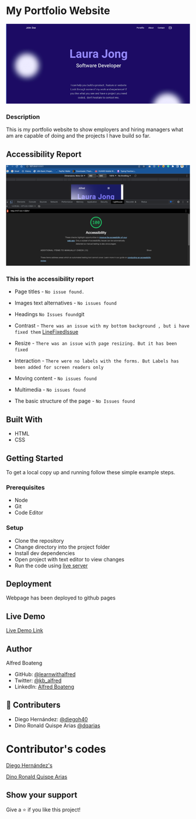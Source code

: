 # My Portfolio Website

![Portfolio](images/portfolio.png)

### Description

This is my portfolio website to show employers and hiring managers what am are capable of doing and the projects I have build so far.


## Accessibility Report
<img src="images/accessibility-report.png" height="20%" width="auto">

### This is the accessibility report 

- Page titles - `No issue found.`

- Images text alternatives - `No issues found`

- Headings `No Issues found`git 

- Contrast - `There was an issue with my bottom background , but i have fixed them` [LineFixedIssue]()

- Resize - `There was an issue with page resizing. But it has been fixed`

- Interaction - `There were no labels with the forms. But Labels has been added for screen readers only`

- Moving content - `No issues found`

- Multimedia - `No issues found`

- The basic structure of the page  - `No Issues found`



## Built With

- HTML
- CSS

## Getting Started

To get a local copy up and running follow these simple example steps.

### Prerequisites

- Node
- Git
- Code Editor

### Setup

- Clone the repository
- Change directory into the project folder
- Install dev dependencies
- Open project with text editor to view changes
- Run the code using [live server](https://www.google.com/search?client=safari&rls=en&q=live+server&ie=UTF-8&oe=UTF-8)

## Deployment

Webpage has been deployed to github pages

## Live Demo

[Live Demo Link](https://learnwithalfred.github.io/portfolio-website/)

## Author

Alfred Boateng

- GitHub: [@learnwithalfred](https://github.com/learnwithalfred)
- Twitter: [@kb_alfred](https://twitter.com/kb_alfred)
- LinkedIn: [Alfred Boateng](https://www.linkedin.com/in/alfred-boateng-704670138/)

## 🤝 Contributers

- Diego Hernández: [@diegoh40](https://github.com/diegoh40)
- Dino Ronald Quispe Arias [@dqarias](https://github.com/dqarias)

# Contributor's codes

[Diego Hernández's](https://github.com/diegoh40/Diego-Portfolio/pull/3)

[Dino Ronald Quispe Arias](https://github.com/dqarias/Portafolio.git)

## Show your support

Give a ⭐️ if you like this project!
